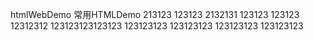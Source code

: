 htmlWebDemo
常用HTMLDemo
213123
123123
2132131
123123
123123
12312312
123123123123123
123123123
123123123
123123123
123123123
